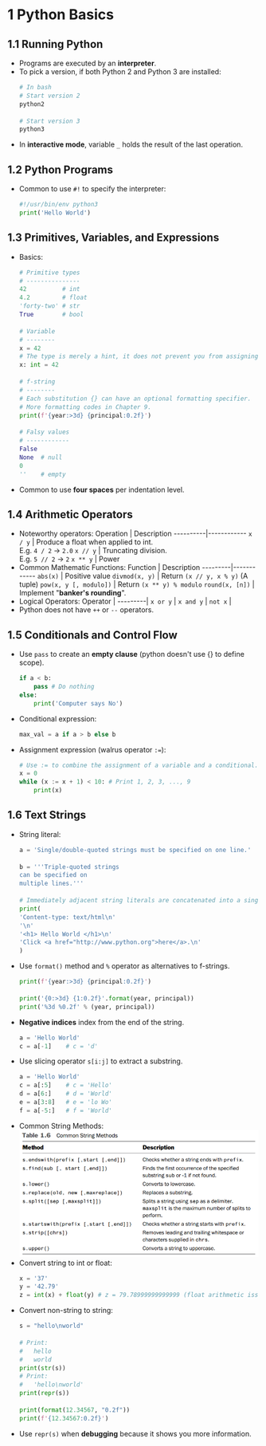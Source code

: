 # 1 Python Basics

## 1.1 Running Python

- Programs are executed by an **interpreter**.
- To pick a version, if both Python 2 and Python 3 are installed:
  ```bash
  # In bash
  # Start version 2
  python2

  # Start version 3
  python3
  ```
- In **interactive mode**, variable `_` holds the result of the last operation.

## 1.2 Python Programs

- Common to use `#!` to specify the interpreter:
  ```py
  #!/usr/bin/env python3
  print('Hello World')
  ```

## 1.3 Primitives, Variables, and Expressions

- Basics:
  ``` py
  # Primitive types
  # ---------------
  42          # int
  4.2         # float
  'forty-two' # str
  True        # bool

  # Variable
  # --------
  x = 42
  # The type is merely a hint, it does not prevent you from assigning a different kind of value.
  x: int = 42

  # f-string
  # --------
  # Each substitution {} can have an optional formatting specifier.
  # More formatting codes in Chapter 9.
  print(f'{year:>3d} {principal:0.2f}')

  # Falsy values
  # ------------
  False
  None  # null
  0
  ''    # empty
  ```
- Common to use **four spaces** per indentation level.

## 1.4 Arithmetic Operators

- Noteworthy operators:
  Operation | Description
  ----------|------------
  `x / y` | Produce a float when applied to int.<br />E.g. `4 / 2` -> `2.0`
  `x // y` | Truncating division.<br />E.g. `5 // 2` -> `2`
  `x ** y` | Power
- Common Mathematic Functions:
  Function | Description
  ---------|------------
  `abs(x)` | Positive value
  `divmod(x, y)` | Return `(x // y, x % y)` (A tuple)
  `pow(x, y [, modulo])` | Return `(x ** y) % modulo`
  `round(x, [n])` | Implement "**banker's rounding**".
- Logical Operators:
  Operator | 
  ---------|
  `x or y` |
  `x and y` |
  `not x` |
- Python does not have `++` or `--` operators.

## 1.5 Conditionals and Control Flow

- Use `pass` to create an **empty clause** (python doesn't use {} to define scope).
  ```py
  if a < b:
      pass # Do nothing
  else:
      print('Computer says No')
  ```
- Conditional expression:
  ```py
  max_val = a if a > b else b
  ```
- Assignment expression (walrus operator `:=`):
  ```py
  # Use := to combine the assignment of a variable and a conditional.
  x = 0
  while (x := x + 1) < 10: # Print 1, 2, 3, ..., 9
      print(x)
  ```

## 1.6 Text Strings

- String literal:
  ```py
  a = 'Single/double-quoted strings must be specified on one line.'

  b = '''Triple-quoted strings 
  can be specified on 
  multiple lines.'''

  # Immediately adjacent string literals are concatenated into a single string.
  print(
  'Content-type: text/html\n'
  '\n'
  '<h1> Hello World </h1>\n'
  'Click <a href="http://www.python.org">here</a>.\n'
  )
  ```
- Use `format()` method and `%` operator as alternatives to f-strings.
  ```py
  print(f'{year:>3d} {principal:0.2f}')

  print('{0:>3d} {1:0.2f}'.format(year, principal))
  print('%3d %0.2f' % (year, principal))
  ```
- **Negative indices** index from the end of the string.
  ```py
  a = 'Hello World'
  c = a[-1]    # c = 'd'
  ```
- Use slicing operator `s[i:j]` to extract a substring.
  ```py
  a = 'Hello World'
  c = a[:5]    # c = 'Hello'
  d = a[6:]    # d = 'World'
  e = a[3:8]   # e = 'lo Wo'
  f = a[-5:]   # f = 'World'
  ```
- Common String Methods:
  ![common-string-methods](images/common-string-methods.png)
- Convert string to int or float:
  ```py
  x = '37'
  y = '42.79'
  z = int(x) + float(y) # z = 79.78999999999999 (float arithmetic issue)
  ```
- Convert non-string to string:
  ```py
  s = "hello\nworld"

  # Print:
  #   hello
  #   world
  print(str(s))
  # Print:
  #   'hello\nworld'
  print(repr(s))

  print(format(12.34567, "0.2f"))
  print(f'{12.34567:0.2f}')
  ```
- Use `repr(s)` when **debugging** because it shows you more information.
